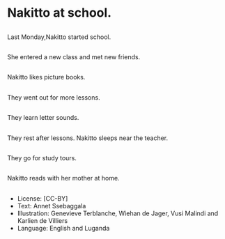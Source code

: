 # Nakitto at school.

##
Last Monday,Nakitto
started school.

##
She entered a new
class and met new
friends.

##
Nakitto likes picture books.

##
They went out for more
lessons.

##
They learn letter
sounds.

##
They rest after lessons.
Nakitto sleeps near the
teacher.

##
They go for study tours.

##
Nakitto reads with her
mother at home.

##
* License: [CC-BY]
* Text: Annet Ssebaggala
* Illustration: Genevieve Terblanche, Wiehan de Jager, Vusi Malindi and Karlien de Villiers
* Language: English and Luganda
